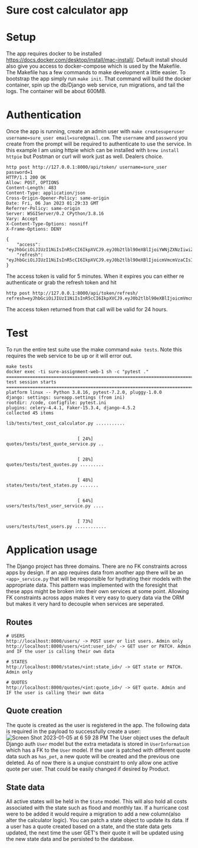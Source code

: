 # Sure cost calculator app

# Setup
The app requires docker to be installed https://docs.docker.com/desktop/install/mac-install/. Default install should also give you access to docker-compose which is used by the Makefile. The Makefile has a few commands to make development a little easier. To bootstrap the app simply run `make init`. That command will build the docker container, spin up the db/Django web service, run migrations, and tail the logs. The container will be about 600MB.

# Authentication
Once the app is running, create an admin user with `make createsuperuser username=sure_user email=sure@gmail.com`. The `username` and `password` you create from the prompt will be required to authenticate to use the service. In this example I am using httpie which can be installed with `brew install httpie` but Postman or curl will work just as well. Dealers choice.

```
http post http://127.0.0.1:8000/api/token/ username=sure_user password=1
HTTP/1.1 200 OK
Allow: POST, OPTIONS
Content-Length: 483
Content-Type: application/json
Cross-Origin-Opener-Policy: same-origin
Date: Fri, 06 Jan 2023 01:29:33 GMT
Referrer-Policy: same-origin
Server: WSGIServer/0.2 CPython/3.8.16
Vary: Accept
X-Content-Type-Options: nosniff
X-Frame-Options: DENY

{
    "access": "eyJhbGciOiJIUzI1NiIsInR5cCI6IkpXVCJ9.eyJ0b2tlbl90eXBlIjoiYWNjZXNzIiwiZXhwIjoxNjcyOTY4ODczLCJpYXQiOjE2NzI5Njg1NzMsImp0aSI6IjliNWY1ZTAwMmRmNzRmYWM4NWUzMTI5YzdjOTA4YmYyIiwidXNlcl9pZCI6MX0.aUZmMmKnTKRcEQLhGTXLsq6ex6c0mzbSgCzcpAdnhNo",
    "refresh": "eyJhbGciOiJIUzI1NiIsInR5cCI6IkpXVCJ9.eyJ0b2tlbl90eXBlIjoicmVmcmVzaCIsImV4cCI6MTY3MzA1NDk3MywiaWF0IjoxNjcyOTY4NTczLCJqdGkiOiJmY2IwNTA2YWZlNmQ0NzRjOTQ1NGZmZThmMjExOGQ4NSIsInVzZXJfaWQiOjF9.4am8ycA1YDnF2Y8r08iHvc_vLk4RHCw1VyYsH4q_aeY"
}
```

The access token is valid for 5 minutes. When it expires you can either re authenticate or grab the refresh token and hit

```
http post http://127.0.0.1:8000/api/token/refresh/ refresh=eyJhbGciOiJIUzI1NiIsInR5cCI6IkpXVCJ9.eyJ0b2tlbl90eXBlIjoicmVmcmVzaCIsImV4cCI6MTY3MzA1NDk3MywiaWF0IjoxNjcyOTY4NTczLCJqdGkiOiJmY2IwNTA2YWZlNmQ0NzRjOTQ1NGZmZThmMjExOGQ4NSIsInVzZXJfaWQiOjF9.4am8ycA1YDnF2Y8r08iHvc_vLk4RHCw1VyYsH4q_aeY`
```

The access token returned from that call will be valid for 24 hours.

# Test
To run the entire test suite use the make command `make tests`. Note this requires the web service to be up or it will error out.
```
make tests
docker exec -ti sure-assignment-web-1 sh -c "pytest ."
=============================================================================================================== test session starts ================================================================================================================
platform linux -- Python 3.8.16, pytest-7.2.0, pluggy-1.0.0
django: settings: sureapp.settings (from ini)
rootdir: /code, configfile: pytest.ini
plugins: celery-4.4.1, Faker-15.3.4, django-4.5.2
collected 45 items

lib/tests/test_cost_calculator.py ...........                                                                                                                                                                                                [ 24%]
quotes/tests/test_quote_service.py ..                                                                                                                                                                                                        [ 28%]
quotes/tests/test_quotes.py .........                                                                                                                                                                                                        [ 48%]
states/tests/test_states.py .......                                                                                                                                                                                                          [ 64%]
users/tests/test_user_service.py ....                                                                                                                                                                                                        [ 73%]
users/tests/test_users.py ............
```

# Application usage
The Django project has three domains. There are no FK constraints across apps by design. If an app requires data from another app there will be an `<app>_service.py` that will be responsible for hydrating their models with the appropriate data. This pattern was implemented with the foresight that these apps might be broken into their own services at some point. Allowing FK constraints across apps makes it very easy to query data via the ORM but makes it very hard to decouple when services are seperated.

## Routes
```
# USERS
http://localhost:8000/users/ -> POST user or list users. Admin only
http://localhost:8000/users/<int:user_id>/ -> GET user or PATCH. Admin and IF the user is calling their own data

# STATES
http://localhost:8000/states/<int:state_id>/ -> GET state or PATCH. Admin only

# QUOTES
http://localhost:8000/quotes/<int:quote_id>/ -> GET quote. Admin and IF the user is calling their own data
```

## Quote creation
The quote is created as the user is registered in the app. The following data is required in the payload to successfully create a user:
![Screen Shot 2023-01-05 at 6 59 28 PM](https://user-images.githubusercontent.com/11825992/210914410-15d267d3-7155-413f-b6ce-a12823b050e7.png)
The User object uses the default Django auth `User` model but the extra metadata is stored in `UserInformation` which has a FK to the `User` model. If the user is patched with different quote data such as `has_pet`, a new quote will be created and the previous one deleted. As of now there is a unqiue constraint to only allow one active quote per user. That could be easily changed if desired by Product.

## State data
All active states will be held in the `State` model. This will also hold all costs associated with the state such as flood and monthly tax. If a hurricane cost were to be added it would require a migration to add a new column(also alter the calculator logic). You can patch a state object to update its data. If a user has a quote created based on a state, and the state data gets updated, the next time the user GET's their quote it will be updated using the new state data and be persisted to the database.

